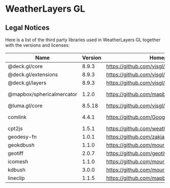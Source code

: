 # WeatherLayers GL

## Legal Notices

Here is a list of the third party libraries used in WeatherLayers GL together with the versions and licenses:

| Name | Version | Homepage | License | Link |
|---|---|---|---|---|
| @deck.gl/core | 8.9.3 | https://github.com/visgl/deck.gl | MIT | https://github.com/visgl/deck.gl/blob/master/LICENSE |
| @deck.gl/extensions | 8.9.3 | https://github.com/visgl/deck.gl | MIT | https://github.com/visgl/deck.gl/blob/master/LICENSE |
| @deck.gl/layers | 8.9.3 | https://github.com/visgl/deck.gl | MIT | https://github.com/visgl/deck.gl/blob/master/LICENSE |
| @mapbox/sphericalmercator | 1.2.0 | https://github.com/mapbox/sphericalmercator | BSD-3-Clause | https://github.com/mapbox/sphericalmercator/blob/master/LICENSE.md |
| @luma.gl/core | 8.5.18 | https://github.com/visgl/luma.gl | MIT | https://github.com/visgl/luma.gl/blob/master/LICENSE |
| comlink | 4.4.1 | https://github.com/GoogleChromeLabs/comlink | Apache-2.0 | https://github.com/GoogleChromeLabs/comlink/blob/main/LICENSE |
| cpt2js | 1.5.1 | https://github.com/weatherlayers/cpt2js | MPL-2.0 | https://github.com/weatherlayers/cpt2js/blob/main/LICENSE |
| geodesy-fn | 1.0.1 | https://github.com/zakjan/geodesy-fn | MIT | https://github.com/zakjan/geodesy-fn/blob/main/LICENSE |
| geokdbush | 1.1.0 | https://github.com/mourner/geokdbush | ISC | https://github.com/mourner/geokdbush/blob/master/LICENSE |
| geotiff | 2.0.7 | https://github.com/geotiffjs/geotiff.js | MIT | https://github.com/geotiffjs/geotiff.js/blob/master/LICENSE |
| icomesh | 1.1.0 | https://github.com/mourner/icomesh | ISC | https://github.com/mourner/icomesh/blob/master/LICENSE |
| kdbush | 3.0.0 | https://github.com/mourner/kdbush | ISC | https://github.com/mourner/kdbush/blob/master/LICENSE |
| lineclip | 1.1.5 | https://github.com/mapbox/lineclip | ISC | https://github.com/mapbox/lineclip/blob/master/LICENSE |